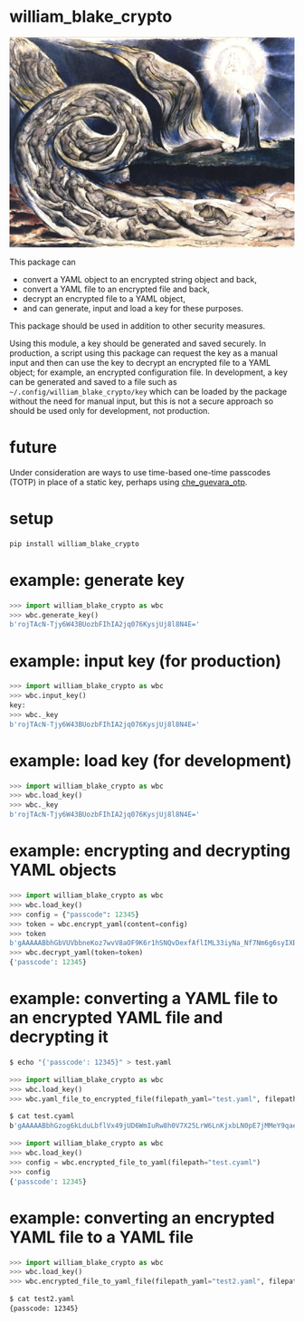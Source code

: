 # william_blake_crypto

![](https://raw.githubusercontent.com/wdbm/william_blake_crypto/master/william_blake_crypto.png)

This package can

- convert a YAML object to an encrypted string object and back,
- convert a YAML file to an encrypted file and back,
- decrypt an encrypted file to a YAML object,
- and can generate, input and load a key for these purposes.

This package should be used in addition to other security measures.

Using this module, a key should be generated and saved securely. In production, a script using this package can request the key as a manual input and then can use the key to decrypt an encrypted file to a YAML object; for example, an encrypted configuration file. In development, a key can be generated and saved to a file such as `~/.config/william_blake_crypto/key` which can be loaded by the package without the need for manual input, but this is not a secure approach so should be used only for development, not production.

# future

Under consideration are ways to use time-based one-time passcodes (TOTP) in place of a static key, perhaps using [che_guevara_otp](https://github.com/wdbm/che_guevara_otp).

# setup

```Bash
pip install william_blake_crypto
```

# example: generate key

```Python
>>> import william_blake_crypto as wbc
>>> wbc.generate_key()
b'rojTAcN-Tjy6W43BUozbFIhIA2jq076KysjUj8l8N4E='
```

# example: input key (for production)

```Python
>>> import william_blake_crypto as wbc
>>> wbc.input_key()
key: 
>>> wbc._key
b'rojTAcN-Tjy6W43BUozbFIhIA2jq076KysjUj8l8N4E='
```

# example: load key (for development)

```Python
>>> import william_blake_crypto as wbc
>>> wbc.load_key()
>>> wbc._key
b'rojTAcN-Tjy6W43BUozbFIhIA2jq076KysjUj8l8N4E='
```

# example: encrypting and decrypting YAML objects

```Python
>>> import william_blake_crypto as wbc
>>> wbc.load_key()
>>> config = {"passcode": 12345}
>>> token = wbc.encrypt_yaml(content=config)
>>> token
b'gAAAAABbhGbVUVbbneKoz7wvV8aOF9K6r1hSNQvDexfAflIML33iyNa_Nf7Nm6g6syIXBkyANTHw3RlGMIsCgDligdts78a6VxrBaxbOIhGqSkzNtA5GDK4='
>>> wbc.decrypt_yaml(token=token)
{'passcode': 12345}
```

# example: converting a YAML file to an encrypted YAML file and decrypting it

```Bash
$ echo "{'passcode': 12345}" > test.yaml
```

```Python
>>> import william_blake_crypto as wbc
>>> wbc.load_key()
>>> wbc.yaml_file_to_encrypted_file(filepath_yaml="test.yaml", filepath_encrypted="test.cyaml")
```

```Bash
$ cat test.cyaml 
b'gAAAAABbhGzog6kLduLbflVx49jUD6WmIuRw8h0V7X25LrW6LnKjxbLN0pE7jMMeY9qaeGysjLsz-XA8EZ_LQVGslXhicpxLtt9K0CYFFYv2UZ3XEDt8oEI='
```

```Python
>>> import william_blake_crypto as wbc
>>> wbc.load_key()
>>> config = wbc.encrypted_file_to_yaml(filepath="test.cyaml")
>>> config
{'passcode': 12345}
```

# example: converting an encrypted YAML file to a YAML file

```Python
>>> import william_blake_crypto as wbc
>>> wbc.load_key()
>>> wbc.encrypted_file_to_yaml_file(filepath_yaml="test2.yaml", filepath_encrypted="test.cyaml")
```

```Bash
$ cat test2.yaml 
{passcode: 12345}
```
